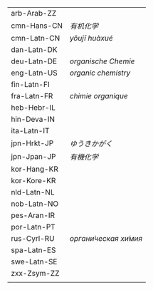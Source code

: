| | |
|-|-|
| arb-Arab-ZZ |  |
| cmn-Hans-CN | _有机化学_ |
| cmn-Latn-CN | _yǒujī huàxué_ |
| dan-Latn-DK |  |
| deu-Latn-DE | _organische Chemie_ |
| eng-Latn-US | _organic chemistry_ |
| fin-Latn-FI |  |
| fra-Latn-FR | _chimie organique_ |
| heb-Hebr-IL |  |
| hin-Deva-IN |  |
| ita-Latn-IT |  |
| jpn-Hrkt-JP | _ゆうきかがく_ |
| jpn-Jpan-JP | _有機化学_ |
| kor-Hang-KR |  |
| kor-Kore-KR |  |
| nld-Latn-NL |  |
| nob-Latn-NO |  |
| pes-Aran-IR |  |
| por-Latn-PT |  |
| rus-Cyrl-RU | _органи́ческая хи́мия_ |
| spa-Latn-ES |  |
| swe-Latn-SE |  |
| zxx-Zsym-ZZ |  |
|  |  |